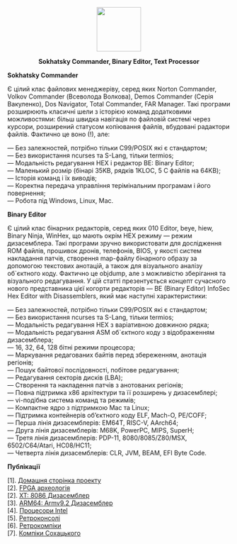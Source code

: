 
<p align="center">
<picture>
<source media="(prefers-color-scheme: dark)" srcset="https://avatars.githubusercontent.com/u/106863939?s=400&u=40a83beff43c48fd9e32db17621f40e129bdf9c8&v=4">
<img src="https://avatars.githubusercontent.com/u/106863939?s=400&u=40a83beff43c48fd9e32db17621f40e129bdf9c8&v=4" width=100 lt="N2O.DEV">
</picture>
</p>

<p align="center"><strong>Sokhatsky Commander, Binary Editor, Text Processor</strong></p>

<P><b>Sokhatsky Commander</b></p>

<p>Є цілий клас файлових менеджеріву, серед яких Norton Commander, Volkov Commander (Всеволода Волкова), Demos Commander (Серія Вакуленко),
    Dos Navigator, Total Commander, FAR Manager. Такі програми розширюють класичні шели з історією команд додатковими можливостями:
   більш швидка навігація по файловій системі через курсори, розширений статусом копіювання файлів, вбудовані радактори файлів. Фактично це воно (!), але:</p>

<p>
— Без залежностей, потрібно тільки C99/POSIX які є стандартом;<br>
— Без використання ncurses та S-Lang, тільки termios;<br>
— Модальність редагування HEX і редактор BE: Binary Editor;<br>
— Маленький розмір (бінарі 35KB, рядків 1KLOC, 5 С файлів на 64KB);<br>
— Історія команд і їх виводів;<br>
— Коректна передача управління терімінальним програмам і його повернення;<br>
— Робота під Windows, Linux, Mac.<br>
</p>

<P><b>Binary Editor</b></p>

<p>Є цілий клас бінарних редакторів, серед яких 010 Editor, beye, hiew, Binary Ninja, WinHex, що мають окрім HEX режиму — режим дизасемблера.
Такі програми зручно використовати для дослідження ROM файлів, прошивок дронів, телефонів, BIOS, у якості систем накладання патчів,
створення map-файлу бінарного образу за допомогою текстових анотацій, а також для візуального аналізу об`єктного коду. Фактично це objdump,
але з можливістю зберігання та візуального редагування. У цій статті презентується концепт сучасного нового представника цієї когорти
редакторів — BE (Binary Editor) InfoSec Hex Editor with Disassemblers, який має наступні характеристики:</p>

<p>
— Без залежностей, потрібно тільки C99/POSIX які є стандартом; <br>
— Без використання ncurses та S-Lang, тільки termios; <br>
— Модальність редагування HEX з варіативною довжиною рядка; <br>
— Модальність редагування ASM об`єктного коду з відображенням дизасемблера; <br>
— 16, 32, 64, 128 бітні режими процесора; <br>
— Маркування редагованих байтів перед збереженням, анотація регіонів; <br>
— Пошук байтової послідовності, побітове редагування; <br>
— Редагування секторів дисків (LBA);<br>
— Створення та накладення патчів з анотованих регіонів; <br>
— Повна підтримка x86 архітектури та її розширень у дизасемблері; <br>
— vi-подібна система команд та режимів; <br>
— Компактне ядро з підтримкою Maс та Linux; <br>
— Підтримка контейнерів обʼєктного коду ELF, Mach-O, PE/COFF; <br>
— Перша лінія дизасемблерів: EM64T, RISC-V, AArch64; <br>
— Друга лінія дизасемблерів: M68K, PowerPC, MIPS, SuperH; <br>
— Третя лінія дизасемблерів: PDP-11, 8080/8085/Z80/MSX, 6502/C64/Atari, HC08/HC11;<br>
— Четверта лінія дизасемблерів: CLR, JVM, BEAM, EFI Byte Code.</p>

<P><b>Публікації</b></p>

<p>[1]. <a href="https://5ht.co/be/">Домашня сторінка проекту</a><br>
   [2]. <a href="https://tonpa.guru/stream/2020/2020-10-10 FPGA археологія.htm">FPGA археологія</a><br>
   [2]. <a href="https://tonpa.guru/stream/2022/2022-06-07 8086 XT дизасемблер.htm">XT: 8086 Дизасемблер</a><br>
   [3]. <a href="https://tonpa.guru/stream/2022/2022-06-11 A64 Disassembler.htm">ARM64: Armv9.2 Дизасемблер</a><br>
   [4]. <a href="https://tonpa.guru/stream/2020/2020-09-13 Процесори Intel.htm">Процесори Intel</a><br>
   [5]. <a href="https://game.5ht.co">Ретроконсолі</a><br>
   [6]. <a href="https://retro.5ht.co">Ретрокомпіки</a><br>
   [7]. <a href="https://computer.5ht.co">Компіки Сохацького</a><br>
</p>
